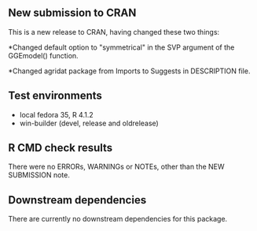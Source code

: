 ## New submission to CRAN
This is a new release to CRAN, having changed these two things:

*Changed default option to "symmetrical" in the SVP argument of the GGEmodel()
function.

*Changed agridat package from Imports to Suggests in DESCRIPTION file.

## Test environments
* local fedora 35, R 4.1.2
* win-builder (devel, release and oldrelease)

## R CMD check results
There were no ERRORs, WARNINGs or NOTEs, other than the NEW SUBMISSION note.

## Downstream dependencies
There are currently no downstream dependencies for this package.
